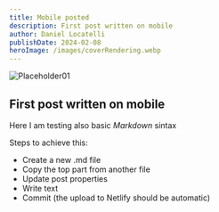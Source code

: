 ```yaml
---
title: Mobile posted
description: First post written on mobile
author: Daniel Locatelli
publishDate: 2024-02-08
heroImage: /images/coverRendering.webp
---
```


![Placeholder01](https://buildsystems.de/plasmic/build_systems_webseite/images/_23072105NoAlphawebp.webp)

## First post written on mobile
Here I am testing also basic *Markdown* sintax

Steps to achieve this:
- Create a new .md file
- Copy the top part from another file
- Update post properties
- Write text
- Commit (the upload to Netlify should be automatic)